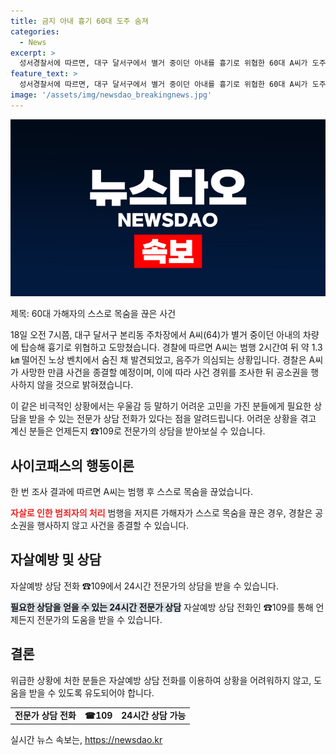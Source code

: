 ```yaml
---
title: 금지 아내 흉기 60대 도주 숨져
categories:
  - News
excerpt: >
  성서경찰서에 따르면, 대구 달서구에서 별거 중이던 아내를 흉기로 위협한 60대 A씨가 도주 끝에 스스로 목숨을 끊었다. A씨는 범행 후 약 1.3㎞ 떨어진 곳에서 숨진 채 발견됐으며, 경찰은 A씨의 음주 상태를 확인한 뒤 사건을 종결할 예정이다. 만일 우울한 고민을 안고 있는 사람이 있다면, 24시간 상담이 가능한 ☎109로 연락할 수 있다.
feature_text: >
  성서경찰서에 따르면, 대구 달서구에서 별거 중이던 아내를 흉기로 위협한 60대 A씨가 도주 끝에 스스로 목숨을 끊었다. A씨는 범행 후 약 1.3㎞ 떨어진 곳에서 숨진 채 발견됐으며, 경찰은 A씨의 음주 상태를 확인한 뒤 사건을 종결할 예정이다. 만일 우울한 고민을 안고 있는 사람이 있다면, 24시간 상담이 가능한 ☎109로 연락할 수 있다.
image: '/assets/img/newsdao_breakingnews.jpg'
---
```


<p><img src="/assets/img/newsdao_breakingnews.jpg" alt="implanttips 속보" /></p>

<p>제목: 60대 가해자의 스스로 목숨을 끊은 사건</p>

<p>18일 오전 7시쯤, 대구 달서구 본리동 주차장에서 A씨(64)가 별거 중이던 아내의 차량에 탑승해 흉기로 위협하고 도망쳤습니다. 경찰에 따르면 A씨는 범행 2시간여 뒤 약 1.3㎞ 떨어진 노상 벤치에서 숨진 채 발견되었고, 음주가 의심되는 상황입니다. 경찰은 A씨가 사망한 만큼 사건을 종결할 예정이며, 이에 따라 사건 경위를 조사한 뒤 공소권을 행사하지 않을 것으로 밝혀졌습니다. </p>

<p>이 같은 비극적인 상황에서는 우울감 등 말하기 어려운 고민을 가진 분들에게 필요한 상담을 받을 수 있는 전문가 상담 전화가 있다는 점을 알려드립니다. 어려운 상황을 겪고 계신 분들은 언제든지 ☎109로 전문가의 상담을 받아보실 수 있습니다.</p>

<p data-ke-size="size16"></p>

<h2 data-ke-size="size26">사이코패스의 행동이론</h2>

<p>한 번 조사 결과에 따르면 A씨는 범행 후 스스로 목숨을 끊었습니다.</p>

<p><b><span style="color: #ee2323;">자살로 인한 범죄자의 처리</span></b>
범행을 저지른 가해자가 스스로 목숨을 끊은 경우, 경찰은 공소권을 행사하지 않고 사건을 종결할 수 있습니다.</p>

<p data-ke-size="size16"></p>

<h2 data-ke-size="size26">자살예방 및 상담</h2>

<p>자살예방 상담 전화 ☎109에서 24시간 전문가의 상담을 받을 수 있습니다. </p>

<p><b><span style="background-color: #21538527;">필요한 상담을 얻을 수 있는 24시간 전문가 상담</span></b>
자살예방 상담 전화인 ☎109를 통해 언제든지 전문가의 도움을 받을 수 있습니다.</p>

<p data-ke-size="size16"></p>

<h2 data-ke-size="size26">결론</h2>

<p>위급한 상황에 처한 분들은 자살예방 상담 전화를 이용하여 상황을 어려워하지 않고, 도움을 받을 수 있도록 유도되어야 합니다.</p>

<table>
  <tbody>
    <tr>
      <td style="text-align: center; height: 17px;"><b>전문가 상담 전화</b></td>
      <td style="text-align: center; height: 17px;"><b>☎109</b></td>
      <td style="text-align: center; height: 17px;"><b>24시간 상담 가능</b></td>
    </tr>
  </tbody>
</table>
실시간 뉴스 속보는, <a href="https://newsdao.kr" rel="dofollow">https://newsdao.kr</a>


